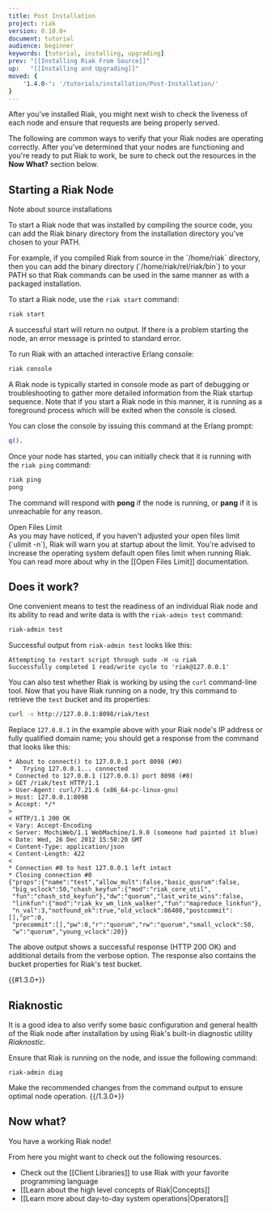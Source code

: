 ```yaml
---
title: Post Installation
project: riak
version: 0.10.0+
document: tutorial
audience: beginner
keywords: [tutorial, installing, upgrading]
prev: "[[Installing Riak From Source]]"
up:   "[[Installing and Upgrading]]"
moved: {
    '1.4.0-': '/tutorials/installation/Post-Installation/'
}
---
```


After you've installed Riak, you might next wish to check the liveness of
each node and ensure that requests are being properly served.

The following are common ways to verify that your Riak nodes are operating
correctly. After you've determined that your nodes are functioning and you're
ready to put Riak to work, be sure to check out the resources in the
**Now What?** section below.

## Starting a Riak Node

<div class="note"><div class="title">Note about source installations</div>
<p>To start a Riak node that was installed by compiling the source code, you
can add the Riak binary directory from the installation directory you've
chosen to your PATH.</p> <p>For example, if you compiled Riak from source in
the `/home/riak` directory, then you can add the binary directory
(`/home/riak/rel/riak/bin`) to your PATH so that Riak commands can be
used in the same manner as with a packaged installation.</p></div>

To start a Riak node, use the `riak start` command:

```bash
riak start
```

A successful start will return no output. If there is a problem starting the
node, an error message is printed to standard error.

To run Riak with an attached interactive Erlang console:

```bash
riak console
```

A Riak node is typically started in console mode as part of debugging or
troubleshooting to gather more detailed information from the Riak startup
sequence. Note that if you start a Riak node in this manner, it is running as
a foreground process which will be exited when the console is closed.

You can close the console by issuing this command at the Erlang prompt:

```erlang
q().
```

Once your node has started, you can initially check that it is running with
the `riak ping` command:

```bash
riak ping
pong
```

The command will respond with **pong** if the node is running, or **pang** if
it is unreachable for any reason.

<div class="note"><div class="title">Open Files Limit</div>
As you may have noticed, if you haven't adjusted your open files limit (`ulimit -n`), Riak will warn you at startup about the limit. You're advised
to increase the operating system default open files limit when running Riak.
You can read more about why in the [[Open Files Limit]] documentation.</div>

## Does it work?

One convenient means to test the readiness of an individual Riak node and
its ability to read and write data is with the `riak-admin test` command:

```bash
riak-admin test
```

Successful output from `riak-admin test` looks like this:

```text
Attempting to restart script through sudo -H -u riak
Successfully completed 1 read/write cycle to 'riak@127.0.0.1'
```

You can also test whether Riak is working by using the `curl` command-line
tool. Now that you have Riak running on a node, try this command to retrieve
the `test` bucket and its properties:

```bash
curl -v http://127.0.0.1:8098/riak/test
```

Replace `127.0.0.1` in the example above with your Riak node's IP address or
fully qualified domain name; you should get a response from the command that
looks like this:

```text
* About to connect() to 127.0.0.1 port 8098 (#0)
*   Trying 127.0.0.1... connected
* Connected to 127.0.0.1 (127.0.0.1) port 8098 (#0)
> GET /riak/test HTTP/1.1
> User-Agent: curl/7.21.6 (x86_64-pc-linux-gnu)
> Host: 127.0.0.1:8098
> Accept: */*
>
< HTTP/1.1 200 OK
< Vary: Accept-Encoding
< Server: MochiWeb/1.1 WebMachine/1.9.0 (someone had painted it blue)
< Date: Wed, 26 Dec 2012 15:50:20 GMT
< Content-Type: application/json
< Content-Length: 422
<
* Connection #0 to host 127.0.0.1 left intact
* Closing connection #0
{"props":{"name":"test","allow_mult":false,"basic_quorum":false,
 "big_vclock":50,"chash_keyfun":{"mod":"riak_core_util",
 "fun":"chash_std_keyfun"},"dw":"quorum","last_write_wins":false,
 "linkfun":{"mod":"riak_kv_wm_link_walker","fun":"mapreduce_linkfun"},
 "n_val":3,"notfound_ok":true,"old_vclock":86400,"postcommit":[],"pr":0,
 "precommit":[],"pw":0,"r":"quorum","rw":"quorum","small_vclock":50,
 "w":"quorum","young_vclock":20}}
```

The above output shows a successful response (HTTP 200 OK) and additional
details from the verbose option. The response also contains the bucket
properties for Riak's test bucket.

{{#1.3.0+}}
## Riaknostic

It is a good idea to also verify some basic configuration and general health
of the Riak node after installation by using Riak's built-in diagnostic
utility *Riaknostic*.

Ensure that Riak is running on the node, and issue the following command:

```
riak-admin diag
```

Make the recommended changes from the command output to ensure optimal node
operation.
{{/1.3.0+}}

## Now what?

You have a working Riak node!

From here you might want to check out the following resources.

* Check out the [[Client Libraries]] to use Riak with your favorite programming language
* [[Learn about the high level concepts of Riak|Concepts]]
* [[Learn more about day-to-day system operations|Operators]]
